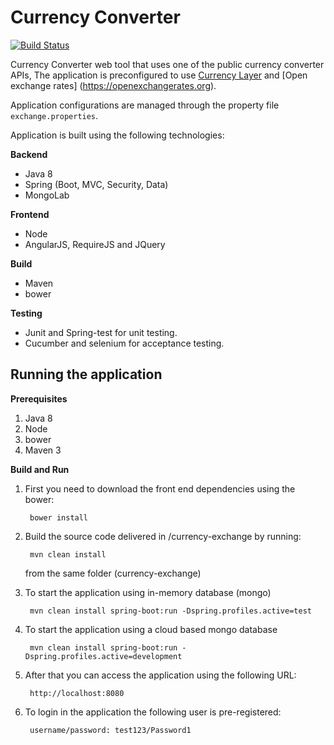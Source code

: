 # Currency Converter

[![Build Status](https://travis-ci.org/mohhmekk/currency-converter.svg)](https://travis-ci.org/mohhmekk/currency-converter)


Currency Converter web tool that uses one of the public currency converter APIs, The application is preconfigured to use [Currency Layer](https://currencylayer.com) and [Open exchange rates] (https://openexchangerates.org).

Application configurations are managed through the property file `exchange.properties`.

Application is built using the following technologies:

**Backend**

- Java 8
- Spring (Boot, MVC, Security, Data)
- MongoLab

**Frontend**

- Node
- AngularJS, RequireJS and JQuery

**Build**

- Maven
- bower

**Testing**

- Junit and Spring-test for unit testing.
- Cucumber and selenium for acceptance testing.

Running the application
---
**Prerequisites**

1. Java 8
2. Node
3. bower
4. Maven 3

**Build and Run**

1. First you need to download the front end dependencies using the bower:

		bower install

2. Build the source code delivered in /currency-exchange by running:   
		
		mvn clean install 
   from the same folder (currency-exchange)

3. To start the application using in-memory database (mongo)
		
		mvn clean install spring-boot:run -Dspring.profiles.active=test

4. To start the application using a cloud based mongo database
		
		mvn clean install spring-boot:run -Dspring.profiles.active=development

5. After that you can access the application using the following URL:
        
        http://localhost:8080

6. To login in the application the following user is pre-registered:
        
        username/password: test123/Password1   
